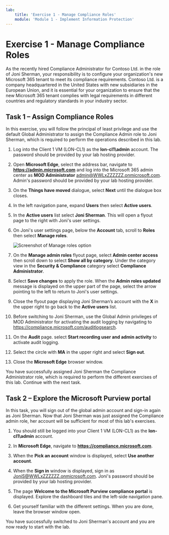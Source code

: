 ```yaml
---
lab:
    title: 'Exercise 1 - Manage Compliance Roles'
    module: 'Module 1 - Implement Information Protection'
---
```

# Exercise 1 - Manage Compliance Roles

As the recently hired Compliance Administrator for Contoso Ltd. in the role of Joni Sherman, your responsibility is to configure your organization's new Microsoft 365 tenant to meet its compliance requirements. Contoso Ltd. is a company headquartered in the United States with new subsidiaries in the European Union, and it is essential for your organization to ensure that the new Microsoft 365 tenant complies with legal requirements in different countries and regulatory standards in your industry sector.

## Task 1 – Assign Compliance Roles

In this exercise, you will follow the principal of least privilege and use the default Global Administrator to assign the Compliance Admin role to Joni Sherman, which is required to perform the operations described in this lab.

1. Log into the Client 1 VM (LON-CL1) as the **lon-cl1\admin** account. The password should be provided by your lab hosting provider.

1. Open **Microsoft Edge**, select the address bar, navigate to **https://admin.microsoft.com** and log into the Microsoft 365 admin center as **MOD Administrator** admin@WWLxZZZZZZ.onmicrosoft.com. Admin's password should be provided by your lab hosting provider.

1. On the **Things have moved** dialogue, select **Next** until the dialogue box closes.

1. In the left navigation pane, expand **Users** then select **Active users**.

1. In the **Active users** list select **Joni Sherman**. This will open a flyout page to the right with Joni's user settings.

1. On Joni's user settings page, below the **Account** tab, scroll to **Roles** then select **Manage roles**.

      ![Screenshot of Manage roles option](../Media/ManageRoles.png)

1. On the **Manage admin roles** flyout page, select **Admin center access** then scroll down to select **Show all by category**. Under the category view in the **Security & Compliance** category select **Compliance Administrator**.

1. Select **Save changes** to apply the role. When the **Admin roles updated** message is displayed on the upper part of the page, select the arrow pointing to the left to return to Joni's user settings.

1. Close the flyout page displaying Joni Sherman’s account with the **X** in the upper right to go back to the **Active users** list.

1. Before switching to Joni Sherman, use the Global Admin privileges of MOD Administrator for activating the audit logging by navigating to https://compliance.microsoft.com/auditlogsearch.

1. On the **Audit** page. select **Start recording user and admin activity** to activate audit logging.

1. Select the circle with **MA** in the upper right and select **Sign out**.

1. Close the **Microsoft Edge** browser window.

You have successfully assigned Joni Sherman the Compliance Administrator role, which is required to perform the different exercises of this lab. Continue with the next task.

## Task 2 – Explore the Microsoft Purview portal

In this task, you will sign out of the global admin account and sign-in again as Joni Sherman. Now that Joni Sherman was just assigned the Compliance admin role, her account will be sufficient for most of this lab's exercises.

1. You should still be logged into your Client 1 VM (LON-CL1) as the **lon-cl1\admin** account.

1. In **Microsoft Edge**, navigate to **https://compliance.microsoft.com**.

1. When the **Pick an account** window is displayed, select **Use another account**.

1. When the **Sign in** window is displayed, sign in as JoniS@WWLxZZZZZZ.onmicrosoft.com. Joni's password should be provided by your lab hosting provider.

1. The page **Welcome to the Microsoft Purview compliance portal** is displayed. Explore the dashboard tiles and the left-side navigation pane.

1. Get yourself familiar with the different settings. When you are done, leave the browser window open.

You have successfully switched to Joni Sherman's account and you are now ready to start with the lab.
